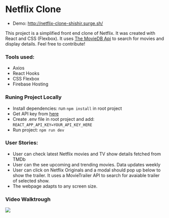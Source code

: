 # Netflix Clone

- Demo: http://netflix-clone-shishir.surge.sh/

This project is a simplified front end clone of Netflix. It was created with React and CSS (Flexbox). It uses [The MovieDB Api](https://www.themoviedb.org/documentation/api) to search for movies and display details. Feel free to contribute!

### Tools used:

- Axios
- React Hooks
- CSS Flexbox
- Firebase Hosting

### Runing Project Locally

- Install dependencies: run `npm install` in root project
- Get API key from [here](https://www.themoviedb.org/documentation/api)
- Create .env file in root project and add: `REACT_APP_API_KEY=YOUR_API_KEY_HERE`
- Run project: `npm run dev`

### User Stories:

- User can check latest Netflix movies and TV show details fetched from TMDb
- User can the see upcoming and trending movies. Data updates weekly
- User can click on Netflix Originals and a modal should pop up below to show the trailer. It uses a MovieTrailer API to search for avaiable trailer of selected show.
- The webpage adapts to any screen size.

### Video Walktrough

![](https://github.com/shishirchulliyil/netflix-clone-app/blob/master/netflix-clone-demo.gif?raw=true)

